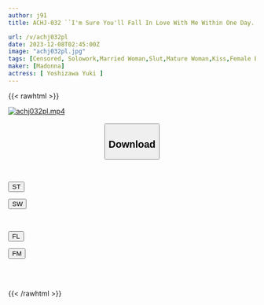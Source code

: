 ```yaml
---
author: j91
title: ACHJ-032 ``I'm Sure You'll Fall In Love With Me Within One Day. ” An Outdoor KISS Whispering Cuckolding Date Between A Sexy Adult [female Boss] And A Boring [junior-kun *has A Girlfriend] Yuki Yoshizawa

url: /v/achj032pl
date: 2023-12-08T02:45:00Z
image: "achj032pl.jpg"
tags: [Censored, Solowork,Married Woman,Slut,Mature Woman,Kiss,Female Boss,Date	]
maker: [Madonna]
actress: [ Yoshizawa Yuki ]
---
```



{{< rawhtml >}}

<div class="video" data-videoid="ApwzRDdqkjuBlM">
    <a href="javascript:;">
        <img src="/v/achj032pl/achj032pl.jpg" width="WIDTH" height="HEIGHT" alt="achj032pl.mp4" loading="lazy">
    </a>
</div>

<script type="text/javascript" src="https://j91.asia/asset/on-demand-st.js"></script>

<br>
  <link rel="stylesheet" href="https://j91.asia/asset/bs5.css">
  
  <center>
  <button class="btn btn-primary" type="button" data-bs-toggle="collapse" data-bs-target=".multi-collapse" aria-expanded="false" aria-controls="multiCollapseExample1 multiCollapseExample2"><h2>Download</h2></button></center>
</p>
<div class="row">
  <div class="col">
    <div class="collapse multi-collapse" id="multiCollapseExample1">
      <div class="card card-body">
	      	      <br>
<div class="buttons">  
<p><a href="https://streamtape.to/v/ApwzRDdqkjuBlM" target="_blank"><button class="btn-hover color-3"><i class="fa fa-download"></i> ST</button></a></p>
<p><a href="https://flaswish.com/v8sa40c8ebew" target="_blank"><button class="btn-hover color-2"><i class="fa fa-download"></i> SW</button></a></p></div>
    </div>
  </div>
</div>
  <div class="col">
    <div class="collapse multi-collapse" id="multiCollapseExample2">
      <div class="card card-body">
	      <br>
<div class="buttons">
<p><a href="javascript:;" target="_blank"><button class="btn-hover color-9"><i class="fa fa-download"></i> FL</button></a></p>
<p><a href="javascript:;" target="_blank"><button class="btn-hover color-8"><i class="fa fa-download"></i> FM</button></a></p></div>
<br><br>
      </div>
    </div>
  </div>
</div>

{{< /rawhtml >}}